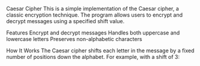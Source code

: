 Caesar Cipher
This is a simple implementation of the Caesar cipher, a classic encryption technique. The program allows users to encrypt and decrypt messages using a specified shift value.

Features
Encrypt and decrypt messages
Handles both uppercase and lowercase letters
Preserves non-alphabetic characters

How It Works
The Caesar cipher shifts each letter in the message by a fixed number of positions down the alphabet. For example, with a shift of 3:
